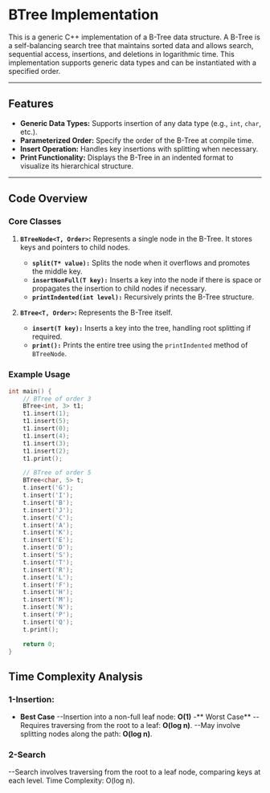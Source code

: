 # BTree Implementation

This is a generic C++ implementation of a B-Tree data structure. A B-Tree is a self-balancing search tree that maintains sorted data and allows search, sequential access, insertions, and deletions in logarithmic time. This implementation supports generic data types and can be instantiated with a specified order.

---

## Features

- **Generic Data Types:** Supports insertion of any data type (e.g., `int`, `char`, etc.).
- **Parameterized Order:** Specify the order of the B-Tree at compile time.
- **Insert Operation:** Handles key insertions with splitting when necessary.
- **Print Functionality:** Displays the B-Tree in an indented format to visualize its hierarchical structure.

---

## Code Overview

### Core Classes

1. **`BTreeNode<T, Order>`:** Represents a single node in the B-Tree. It stores keys and pointers to child nodes.
    - **`split(T* value):`** Splits the node when it overflows and promotes the middle key.
    - **`insertNonFull(T key):`** Inserts a key into the node if there is space or propagates the insertion to child nodes if necessary.
    - **`printIndented(int level):`** Recursively prints the B-Tree structure.

2. **`BTree<T, Order>`:** Represents the B-Tree itself.
    - **`insert(T key):`** Inserts a key into the tree, handling root splitting if required.
    - **`print():`** Prints the entire tree using the `printIndented` method of `BTreeNode`.

### Example Usage

```cpp
int main() {
    // BTree of order 3
    BTree<int, 3> t1;
    t1.insert(1);
    t1.insert(5);
    t1.insert(0);
    t1.insert(4);
    t1.insert(3);
    t1.insert(2);
    t1.print();

    // BTree of order 5
    BTree<char, 5> t;
    t.insert('G');
    t.insert('I');
    t.insert('B');
    t.insert('J');
    t.insert('C');
    t.insert('A');
    t.insert('K');
    t.insert('E');
    t.insert('D');
    t.insert('S');
    t.insert('T');
    t.insert('R');
    t.insert('L');
    t.insert('F');
    t.insert('H');
    t.insert('M');
    t.insert('N');
    t.insert('P');
    t.insert('Q');
    t.print();

    return 0;
}
```

## Time Complexity Analysis
### **1-Insertion:**
- **Best Case**
--Insertion into a non-full leaf node: **O(1)**
-** Worst Case**
--Requires traversing from the root to a leaf: **O(log n)**.
--May involve splitting nodes along the path: **O(log n)**.

### **2-Search**
--Search involves traversing from the root to a leaf node, comparing keys at each level.
Time Complexity: O(log n).
